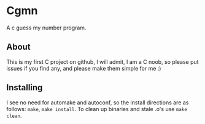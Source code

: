 # Cgmn

A c guess my number program. 

## About

This is my first C project on github, I will admit, I am a C noob, so please put issues if you find any, and please make them simple for me :)

## Installing

I see no need for automake and autoconf, so the install directions are as follows: `make`, `make install`.
To clean up binaries and stale .o's use `make clean`.
